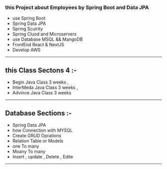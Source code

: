 ### this Project about  Employees  by Spring Boot and Data JPA 

* use Spring Boot 
* Spring Data JPA 
* Spring Scuirity 
* Spring Cluod  and Microservers 
* use Database MSQL  && MangoDB 
* FrontEnd  React & NextJS 
* Develop AWS 


-------------------------

## this Class  Sectons  4 :- 
* Begin Java Class  3 weeks , 
* InterMeda  Java Class 3 weeks , 
* Advince  Java Class 3 weeks 
------------------------------
## Database Sections :- 
* Spring Data JPA 
* how Connection with MYSQL 
* Create GRUD Oprations 
* Relation Table or Models 
* one To many 
* Moany To many 
* Insert , update , Delete , Edite 
------------------------------
